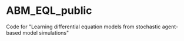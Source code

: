 # ABM_EQL_public
 Code for "Learning differential equation models from stochastic agent-based model simulations"
